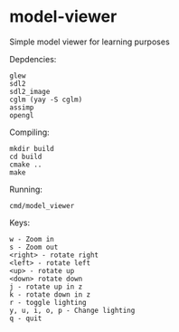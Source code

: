 # model-viewer
Simple model viewer for learning purposes

Depdencies:

```
glew
sdl2
sdl2_image
cglm (yay -S cglm)
assimp
opengl
```
Compiling:
```
mkdir build
cd build
cmake ..
make
```
Running:
```
cmd/model_viewer
```
Keys:
```
w - Zoom in
s - Zoom out
<right> - rotate right
<left> - rotate left
<up> - rotate up
<down> rotate down
j - rotate up in z
k - rotate down in z
r - toggle lighting
y, u, i, o, p - Change lighting
q - quit
```
